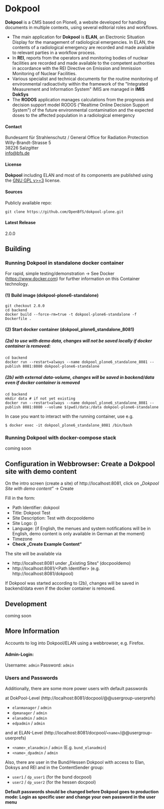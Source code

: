 # Dokpool

**Dokpool** is a CMS based on Plone6, a website developed for handling documents in multiple contexts, using several editorial roles and workflows.

- The main application for **Dokpool** is **ELAN**, an Electronic Situation Display for the management of radiological emergencies. In ELAN, the contents of a radiological emergency are recorded and made available to relevant parties in a workflow process.
- In **REI**, reports from the operators and monitoring bodies of nuclear facilities are recorded and made available to the competent authorities in accordance with the REI Directive on Emission and Immission Monitoring of Nuclear Facilities.
- Various specialist and technical documents for the routine monitoring of environmental radioactivity within the framework of the "Integrated Measurement and Information System" IMIS are managed in **IMIS DokSys**
- The **RODOS** application manages calculations from the prognosis and decision support model RODOS ("Realtime Online Decision Support System") of the future environmental contamination and the expected doses to the affected population in a radiological emergency

#### Contact

Bundesamt für Strahlenschutz / General Office for Radiation Protection\
Willy-Brandt-Strasse 5\
38226 Salzgitter\
info@bfs.de

#### License

**Dokpool** including ELAN and most of its components are published using the [GNU GPL v>=3](http://www.gnu.org/licenses/gpl-3.0) license.

#### Sources

Publicly available repo:

```
git clone https://github.com/OpenBfS/dokpool-plone.git
```

#### Latest Release

2.0.0

## Building

### Running Dokpool in standalone docker container

For rapid, simple testing/demonstration
-> See Docker (https://www.docker.com) for further information on this Container technology.

#### (1) Build image (dokpool-plone6-standalone)

```
git checkout 2.0.0
cd backend
docker build --force-rm=true -t dokpool-plone6-standalone -f Dockerfile .
```

#### (2) Start docker container (dokpool_plone6_standalone_8081)

##### (2a) to use with demo data, changes will not be saved locally if docker container is removed:

```
cd backend
docker run --restart=always --name dokpool_plone6_standalone_8081 --publish 8081:8080 dokpool-plone6-standalone
```

##### (2b) with external data-volume, changes will be saved in backend/data even if docker container is removed

```
cd backend
mkdir data # if not yet existing
docker run --restart=always --name dokpool_plone6_standalone_8081 --publish 8081:8080 --volume $(pwd)/data:/data dokpool-plone6-standalone
```

In case you want to interact with the running container, use e.g.

```
$ docker exec -it dokpool_plone6_standalone_8081 /bin/bash
```

### Running Dokpool with docker-compose stack

coming soon

## Configuration in Webbrowser: Create a Dokpool site with demo content

On the intro screen (create a site) of http://localhost:8081,
click on „_Dokpool Site with demo content"_ -> Create

Fill in the form:

- Path Identifier: dokpool
- Title: Dokpool Test
- Site Description: Test with docpooldemo
- Site Logo: ()
- Language: (if English, the menues and system notifications will be in English, demo content is only available in German at the moment)
- Timezone
- **Check „Create Example Content“**

The site will be available via

- http://localhost:8081 under „Existing Sites“ (docpooldemo)
- http://localhost:8081/\<Path Identifier> (e.g. http://localhost:8081/dokpool)

If Dokpool was started according to (2b), changes will be saved in backend/data even if the docker container is removed.

## Development

coming soon

## More Information

Accounts to log into Dokpool/ELAN using a webbrowser, e.g. Firefox.

#### Admin-Login:

Username: `admin`
Password: `admin`

### Users and Passwords

Additionally, there are some more power users with default passwords

at DokPool-Level (http://localhost:8081/docpool/@@usergroup-userprefs)

- `elanmanager` / `admin`
- `dpmanager` / `admin`
- `elanadmin` / `admin`
- `edpadmin` / `admin`

and at ELAN-Level (http://localhost:8081/docpool/`<name>`/@@usergroup-userprefs)

- `<name>_elanadmin` / `admin` (E.g. `bund_elanadmin`)
- `<name>_dpadmin` / `admin`

Also, there are user in the Bund/Hessen Dokpool with access to Elan, Doksys and REI and in the ContentSender group:

- `user1` / `dp_user1` (for the bund docpool)
- `user2` / `dp_user2` (for the hessen docpool)

**Default passwords should be changed before Dokpool goes to production mode: Login as specific user and change your own password in the user menu**
